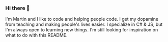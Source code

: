### Hi there 👋

I'm Martin and I like to code and helping people code. I get my dopamine from teaching and making people's lives easier. I specialize in C# & JS, but I'm always open to learning new things. I'm still looking for inspiration on what to do with this README.
<!--
#### My Productivity
![my github stats](https://github-readme-stats.vercel.app/api?username=franticallycodes&show_icons=true&theme=tokyonight&hide=stars,issues,contribs&count_private=true)
-->
<!--
**franticallycodes/franticallycodes** is a ✨ _special_ ✨ repository because its `README.md` (this file) appears on your GitHub profile.

Here are some ideas to get you started:

- 🔭 I’m currently working on ...
- 🌱 I’m currently learning ...
- 👯 I’m looking to collaborate on ...
- 🤔 I’m looking for help with ...
- 💬 Ask me about ...
- 📫 How to reach me: ...
- 😄 Pronouns: ...
- ⚡ Fun fact: ...
-->
